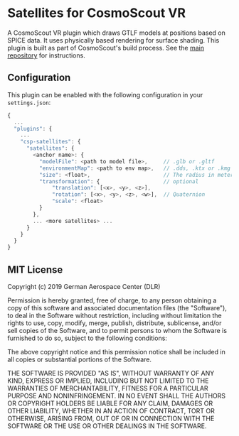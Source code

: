 # Satellites for CosmoScout VR

A CosmoScout VR plugin which draws GTLF models at positions based on SPICE data. It uses physically based rendering for surface shading. This plugin is built as part of CosmoScout's build process. See the [main repository](https://github.com/cosmoscout/cosmoscout-vr) for instructions.

## Configuration

This plugin can be enabled with the following configuration in your `settings.json`:

```javascript
{
  ...
  "plugins": {
    ...
    "csp-satellites": {
      "satellites": {
        <anchor name>: {
          "modelFile": <path to model file>,     // .glb or .gltf
          "environmentMap": <path to env map>,   // .dds, .ktx or .kmg
          "size": <float>,                       // The radius in meters.
          "transformation": {                    // optional
              "translation": [<x>, <y>, <z>],
              "rotation": [<x>, <y>, <z>, <w>],  // Quaternion
              "scale": <float>
          }
        },
        ... <more satellites> ...
      }
    }
  }
}
```

## MIT License

Copyright (c) 2019 German Aerospace Center (DLR)

Permission is hereby granted, free of charge, to any person obtaining a copy
of this software and associated documentation files (the "Software"), to deal
in the Software without restriction, including without limitation the rights
to use, copy, modify, merge, publish, distribute, sublicense, and/or sell
copies of the Software, and to permit persons to whom the Software is
furnished to do so, subject to the following conditions:

The above copyright notice and this permission notice shall be included in all
copies or substantial portions of the Software.

THE SOFTWARE IS PROVIDED "AS IS", WITHOUT WARRANTY OF ANY KIND, EXPRESS OR
IMPLIED, INCLUDING BUT NOT LIMITED TO THE WARRANTIES OF MERCHANTABILITY,
FITNESS FOR A PARTICULAR PURPOSE AND NONINFRINGEMENT. IN NO EVENT SHALL THE
AUTHORS OR COPYRIGHT HOLDERS BE LIABLE FOR ANY CLAIM, DAMAGES OR OTHER
LIABILITY, WHETHER IN AN ACTION OF CONTRACT, TORT OR OTHERWISE, ARISING FROM,
OUT OF OR IN CONNECTION WITH THE SOFTWARE OR THE USE OR OTHER DEALINGS IN THE
SOFTWARE.
